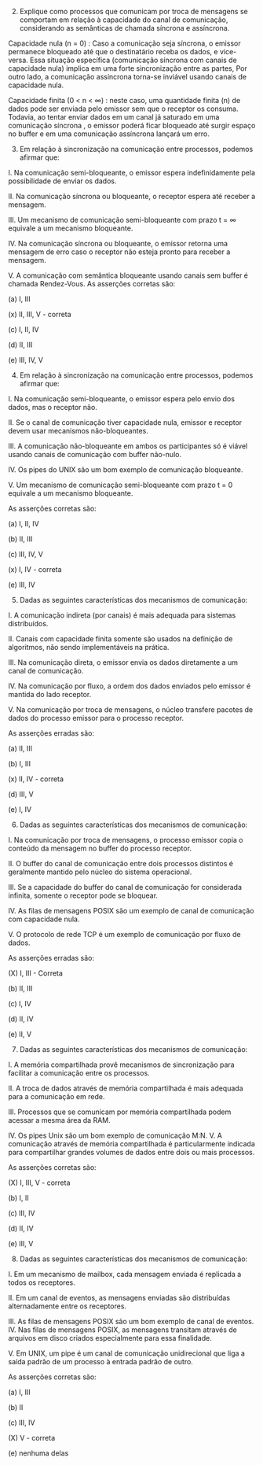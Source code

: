 2. Explique como processos que comunicam por troca de mensagens se comportam em relação à capacidade do canal de comunicação, considerando as semânticas de chamada síncrona e assíncrona.

Capacidade nula (n = 0) : Caso a comunicação seja síncrona, o emissor permanece bloqueado até que o destinatário receba os
dados, e vice-versa. Essa situação específica (comunicação síncrona com canais de capacidade nula) implica em uma forte 
sincronização entre as partes,  Por outro lado, a comunicação assíncrona torna-se inviável usando canais de capacidade nula.

Capacidade finita (0 < n < ∞) : neste caso, uma quantidade finita (n) de dados pode ser enviada pelo emissor sem que o 
receptor os consuma. Todavia, ao tentar enviar dados em um canal já saturado em uma comunicação síncrona , o emissor poderá 
ficar bloqueado até surgir espaço no buffer e em uma comunicação  assíncrona lançará  um erro.



3. Em relação à sincronização na comunicação entre processos, podemos afirmar que: 

I. Na comunicação semi-bloqueante, o emissor espera indefinidamente pela possibilidade de enviar os dados. 

II. Na comunicação síncrona ou bloqueante, o receptor espera até receber a mensagem. 

III. Um mecanismo de comunicação semi-bloqueante com prazo t = ∞ equivale a um mecanismo bloqueante.

 IV. Na comunicação síncrona ou bloqueante, o emissor retorna uma mensagem de erro caso o receptor não esteja pronto 
 para receber a mensagem. 
 
V. A comunicação com semântica bloqueante usando canais sem buffer é chamada Rendez-Vous.
 As asserções corretas são: 

(a) I, III 

(x) II, III, V - correta

(c) I, II, IV 

(d) II, III 

(e) III, IV, V



4. Em relação à sincronização na comunicação entre processos, podemos afirmar que: 

I. Na comunicação semi-bloqueante, o emissor espera pelo envio dos dados, mas o receptor não.

 II. Se o canal de comunicação tiver capacidade nula, emissor e receptor devem usar mecanismos não-bloqueantes. 
 
III. A comunicação não-bloqueante em ambos os participantes só é viável usando canais de comunicação com buffer não-nulo.

 IV. Os pipes do UNIX são um bom exemplo de comunicação bloqueante. 
 
V. Um mecanismo de comunicação semi-bloqueante com prazo t = 0 equivale a um mecanismo bloqueante. 

As asserções corretas são: 

(a) I, II, IV 

(b) II, III 

(c) III, IV, V 

(x) I, IV  -    correta 

(e) III, IV




5. Dadas as seguintes características dos mecanismos de comunicação:

 I. A comunicação indireta (por canais) é mais adequada para sistemas distribuídos. 
 
II. Canais com capacidade finita somente são usados na definição de algoritmos, não sendo implementáveis na prática. 

III. Na comunicação direta, o emissor envia os dados diretamente a um canal de comunicação. 

IV. Na comunicação por fluxo, a ordem dos dados enviados pelo emissor é mantida do lado receptor. 

V. Na comunicação por troca de mensagens, o núcleo transfere pacotes de dados do processo emissor para o processo receptor. 

As asserções erradas são: 

(a) II, III 

(b) I, III

(x) II, IV - correta 

(d) III, V

(e) I, IV 





6. Dadas as seguintes características dos mecanismos de comunicação:

 I. Na comunicação por troca de mensagens, o processo emissor copia o conteúdo da mensagem no buffer do processo receptor.
 
II. O buffer do canal de comunicação entre dois processos distintos é geralmente mantido pelo núcleo do sistema operacional. 

III. Se a capacidade do buffer do canal de comunicação for considerada infinita, somente o receptor pode se bloquear.

IV. As filas de mensagens POSIX são um exemplo de canal de comunicação com capacidade nula. 
 
V. O protocolo de rede TCP é um exemplo de comunicação por fluxo de dados. 

As asserções erradas são: 

(X) I, III  - Correta

(b) II, III 

(c) I, IV 

(d) II, IV 

(e) II, V
 


7. Dadas as seguintes características dos mecanismos de comunicação:

I. A memória compartilhada provê mecanismos de sincronização para facilitar a comunicação entre os processos.

II. A troca de dados através de memória compartilhada é mais adequada para a comunicação em rede. 

III. Processos que se comunicam por memória compartilhada podem acessar a mesma área da RAM. 

IV. Os pipes Unix são um bom exemplo de comunicação M:N. V. A comunicação através de memória compartilhada é 
particularmente indicada para compartilhar grandes volumes de dados entre dois ou mais processos.

As asserções corretas são:

 (X) I, III, V  -  correta 
 
(b) I, II 

(c) III, IV

(d) II, IV

(e) III, V
 


8. Dadas as seguintes características dos mecanismos de comunicação: 

I. Em um mecanismo de mailbox, cada mensagem enviada é replicada a todos os receptores. 

II. Em um canal de eventos, as mensagens enviadas são distribuídas alternadamente entre os receptores. 

III. As filas de mensagens POSIX são um bom exemplo de canal de eventos. IV. Nas filas de mensagens POSIX, 
as mensagens transitam através de arquivos em disco criados especialmente para essa finalidade. 

V. Em UNIX, um pipe é um canal de comunicação unidirecional que liga a saída padrão de um processo à entrada padrão de outro.

As asserções corretas são: 

(a) I, III 

(b) II 

(c) III, IV 

(X) V  - correta 

(e) nenhuma delas 


